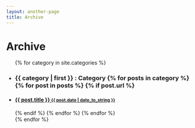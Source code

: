 ```yaml
---
layout: another-page
title: Archive
---
```


<div class="preview">
  <h1 class="preview">Archive</h1>
  <ul class="preview-posts">
  {% for category in site.categories %}
    <li>
    <h3><b name="{{ category | first }}">{{ category | first }}<categoryfont>   : Category</categoryfont></b>
        {% for posts in category %}
          {% for post in posts %}
              {% if post.url %}
                  <h4><li><a href="{{ post.url }}">{{ post.title }} <small>{{ post.date | date_to_string }}</small></a></li></h4>
              {% endif %}
          {% endfor %}
        {% endfor %}
    </h3>
    </li>
  {% endfor %}
  </ul>
</div>

<!--This was original archive code
<div class="preview">
	<h1 class = "preview">Post Lists</h1>
	<ul class="preview-posts">
  {% for post in site.posts %}
	<li>
		<h3>
			<a href="{{ site.baseurl }}{{ post.url }}">
				{{ post.title }}
				<small>{{ post.date | date_to_string }}</small>
			</a>
		</h3>
	</li>
  {% endfor %}
	</ul>
</div>
-->

<!--This was Original category code
{% for category in site.categories %}
  <li><a name="{{ category | first }}">{{ category | first }}</a>
      <ul>
      {% for posts in category %}
        {% for post in posts %}
            {% if post.url %}
                <li><a href="{{ post.url }}">{{ post.title }}</a></li>
            {% endif %}
        {% endfor %}
      {% endfor %}
      </ul>
  </li>
{% endfor %}
-->
